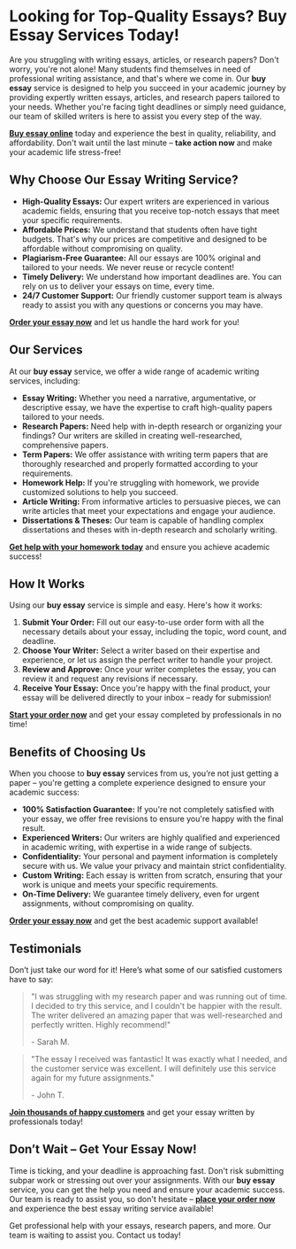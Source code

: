 # Looking for Top-Quality Essays? Buy Essay Services Today!

Are you struggling with writing essays, articles, or research papers? Don't worry, you're not alone! Many students find themselves in need of professional writing assistance, and that's where we come in. Our **buy essay** service is designed to help you succeed in your academic journey by providing expertly written essays, articles, and research papers tailored to your needs. Whether you're facing tight deadlines or simply need guidance, our team of skilled writers is here to assist you every step of the way.

**[Buy essay online](https://tinyurl.com/topessay?keyword=buy+essay)** today and experience the best in quality, reliability, and affordability. Don't wait until the last minute – **take action now** and make your academic life stress-free!

## Why Choose Our Essay Writing Service?

- **High-Quality Essays:** Our expert writers are experienced in various academic fields, ensuring that you receive top-notch essays that meet your specific requirements.
- **Affordable Prices:** We understand that students often have tight budgets. That's why our prices are competitive and designed to be affordable without compromising on quality.
- **Plagiarism-Free Guarantee:** All our essays are 100% original and tailored to your needs. We never reuse or recycle content!
- **Timely Delivery:** We understand how important deadlines are. You can rely on us to deliver your essays on time, every time.
- **24/7 Customer Support:** Our friendly customer support team is always ready to assist you with any questions or concerns you may have.

**[Order your essay now](https://tinyurl.com/topessay?keyword=buy+essay)** and let us handle the hard work for you!

## Our Services

At our **buy essay** service, we offer a wide range of academic writing services, including:

- **Essay Writing:** Whether you need a narrative, argumentative, or descriptive essay, we have the expertise to craft high-quality papers tailored to your needs.
- **Research Papers:** Need help with in-depth research or organizing your findings? Our writers are skilled in creating well-researched, comprehensive papers.
- **Term Papers:** We offer assistance with writing term papers that are thoroughly researched and properly formatted according to your requirements.
- **Homework Help:** If you're struggling with homework, we provide customized solutions to help you succeed.
- **Article Writing:** From informative articles to persuasive pieces, we can write articles that meet your expectations and engage your audience.
- **Dissertations & Theses:** Our team is capable of handling complex dissertations and theses with in-depth research and scholarly writing.

**[Get help with your homework today](https://tinyurl.com/topessay?keyword=buy+essay)** and ensure you achieve academic success!

## How It Works

Using our **buy essay** service is simple and easy. Here's how it works:

1. **Submit Your Order:** Fill out our easy-to-use order form with all the necessary details about your essay, including the topic, word count, and deadline.
2. **Choose Your Writer:** Select a writer based on their expertise and experience, or let us assign the perfect writer to handle your project.
3. **Review and Approve:** Once your writer completes the essay, you can review it and request any revisions if necessary.
4. **Receive Your Essay:** Once you're happy with the final product, your essay will be delivered directly to your inbox – ready for submission!

**[Start your order now](https://tinyurl.com/topessay?keyword=buy+essay)** and get your essay completed by professionals in no time!

## Benefits of Choosing Us

When you choose to **buy essay** services from us, you’re not just getting a paper – you're getting a complete experience designed to ensure your academic success:

- **100% Satisfaction Guarantee:** If you're not completely satisfied with your essay, we offer free revisions to ensure you're happy with the final result.
- **Experienced Writers:** Our writers are highly qualified and experienced in academic writing, with expertise in a wide range of subjects.
- **Confidentiality:** Your personal and payment information is completely secure with us. We value your privacy and maintain strict confidentiality.
- **Custom Writing:** Each essay is written from scratch, ensuring that your work is unique and meets your specific requirements.
- **On-Time Delivery:** We guarantee timely delivery, even for urgent assignments, without compromising on quality.

**[Order your essay now](https://tinyurl.com/topessay?keyword=buy+essay)** and get the best academic support available!

## Testimonials

Don’t just take our word for it! Here’s what some of our satisfied customers have to say:

> "I was struggling with my research paper and was running out of time. I decided to try this service, and I couldn't be happier with the result. The writer delivered an amazing paper that was well-researched and perfectly written. Highly recommend!"
> 
> <footer>- Sarah M.</footer>

> "The essay I received was fantastic! It was exactly what I needed, and the customer service was excellent. I will definitely use this service again for my future assignments."
> 
> <footer>- John T.</footer>

**[Join thousands of happy customers](https://tinyurl.com/topessay?keyword=buy+essay)** and get your essay written by professionals today!

## Don’t Wait – Get Your Essay Now!

Time is ticking, and your deadline is approaching fast. Don't risk submitting subpar work or stressing out over your assignments. With our **buy essay** service, you can get the help you need and ensure your academic success. Our team is ready to assist you, so don't hesitate – **[place your order now](https://tinyurl.com/topessay?keyword=buy+essay)** and experience the best essay writing service available!

Get professional help with your essays, research papers, and more. Our team is waiting to assist you. Contact us today!
